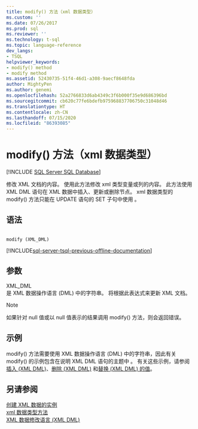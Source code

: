 ```yaml
---
title: modify() 方法（xml 数据类型）
ms.custom: ''
ms.date: 07/26/2017
ms.prod: sql
ms.reviewer: ''
ms.technology: t-sql
ms.topic: language-reference
dev_langs:
- TSQL
helpviewer_keywords:
- modify() method
- modify method
ms.assetid: 52430735-51f4-46d1-a308-9aecf8648fda
author: MightyPen
ms.author: genemi
ms.openlocfilehash: 52a2766833d6ab4349c3f6b000f35e9d686396bd
ms.sourcegitcommit: cb620c77fe6bdefb975968837706750c31048d46
ms.translationtype: HT
ms.contentlocale: zh-CN
ms.lasthandoff: 07/15/2020
ms.locfileid: "86393085"
---
```

# <a name="modify-method-xml-data-type"></a>modify() 方法（xml 数据类型）
[!INCLUDE [SQL Server SQL Database](../../includes/applies-to-version/sql-asdb.md)]

  修改 XML 文档的内容。 使用此方法修改 xml 类型变量或列的内容。 此方法使用 XML DML 语句在 XML 数据中插入、更新或删除节点。 xml 数据类型的 modify() 方法只能在 UPDATE 语句的 SET 子句中使用 。  
  
## <a name="syntax"></a>语法  
  
```  
  
modify (XML_DML)  
```  
  
[!INCLUDE[sql-server-tsql-previous-offline-documentation](../../includes/sql-server-tsql-previous-offline-documentation.md)]

## <a name="arguments"></a>参数
 XML_DML  
 是 XML 数据操作语言 (DML) 中的字符串。 将根据此表达式来更新 XML 文档。  
  
> [!NOTE]  
>  如果针对 null 值或以 null 值表示的结果调用 modify() 方法，则会返回错误。  
  
## <a name="examples"></a>示例  
 modify() 方法需要使用 XML 数据操作语言 (DML) 中的字符串，因此有关 modify() 的示例包含在说明 XML DML 语句的主题中 。 有关这些示例，请参阅[插入 (XML DML)](../../t-sql/xml/insert-xml-dml.md)、[删除 (XML DML)](../../t-sql/xml/delete-xml-dml.md) 和[替换 (XML DML) 的值](../../t-sql/xml/replace-value-of-xml-dml.md)。  
  
## <a name="see-also"></a>另请参阅  
 [创建 XML 数据的实例](../../relational-databases/xml/create-instances-of-xml-data.md)   
 [xml 数据类型方法](../../t-sql/xml/xml-data-type-methods.md)   
 [XML 数据修改语言 (XML DML)](../../t-sql/xml/xml-data-modification-language-xml-dml.md)  
  
  
